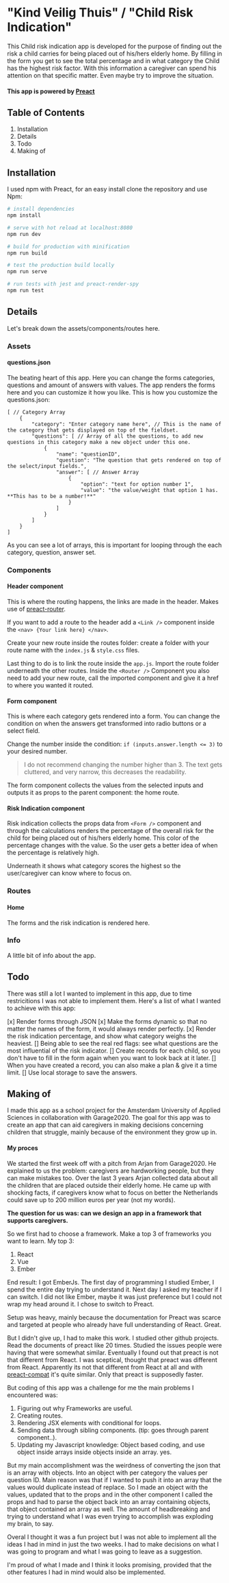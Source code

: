# "Kind Veilig Thuis" / "Child Risk Indication"

This Child risk indication app is developed for the purpose of finding out the risk a child carries for being placed out of his/hers elderly home. By filling in the form you get to see the total percentage and in what category the Child has the highest risk factor. With this information a caregiver can spend his attention on that specific matter. Even maybe try to improve the situation.

#### This app is powered by [Preact](https://github.com/developit/preact)

## Table of Contents
1. Installation
2. Details
3. Todo
4. Making of

## Installation
I used npm with Preact, for an easy install clone the repository and use Npm:

``` bash
# install dependencies
npm install

# serve with hot reload at localhost:8080
npm run dev

# build for production with minification
npm run build

# test the production build locally
npm run serve

# run tests with jest and preact-render-spy 
npm run test
```

## Details
Let's break down the assets/components/routes here.

### Assets

#### questions.json
The beating heart of this app. Here you can change the forms categories, questions and amount of answers with values. The app renders the forms here and you can customize it how you like. This is how you customize the questions.json:

```
[ // Category Array
    {
        "category": "Enter category name here", // This is the name of the category that gets displayed on top of the fieldset.
        "questions": [ // Array of all the questions, to add new questions in this category make a new object under this one.
            {
                "name": "questionID",
                "question": "The question that gets rendered on top of the select/input fields.",
                "answer": [ // Answer Array
                    {
                        "option": "text for option number 1",
                        "value": "the value/weight that option 1 has. **This has to be a number!**"
                    }
                ]
            }
        ]
    }
]
```

As you can see a lot of arrays, this is important for looping through the each category, question, answer set.

### Components

#### Header component
This is where the routing happens, the links are made in the header. Makes use of [preact-router](https://github.com/developit/preact-router). 

If you want to add a route to the header add a `<Link />` component inside the 
`<nav> {Your link here} </nav>`.

Create your new route inside the routes folder: create a folder with your route name with the `index.js` & `style.css` files.

Last thing to do is to link the route inside the `app.js`. 
Import the route folder underneath the other routes.
Inside the `<Router />` Component you also need to add your new route, call the imported component and give it a href to where you wanted it routed.


#### Form component
This is where each category gets rendered into a form. You can change the condition on when the answers get transformed into radio buttons or a select field. 

Change the number inside the condition: `if (inputs.answer.length <= 3)` to your desired number. 

> I do not recommend changing the number higher than 3. The text gets cluttered, and very narrow, this decreases the readability. 

The form component collects the values from the selected inputs and outputs it as props to the parent component: the home route.

#### Risk Indication component
Risk indication collects the props data from `<Form />` component and through the calculations renders the percentage of the overall risk for the child for being placed out of his/hers elderly home.
This color of the percentage changes with the value. So the user gets a better idea of when the percentage is relatively high.

Underneath it shows what category scores the highest so the user/caregiver can know where to focus on.

### Routes

#### Home
The forms and the risk indication is rendered here.

### Info
A little bit of info about the app.

## Todo
There was still a lot I wanted to implement in this app, due to time restricitions I was not able to implement them. Here's a list of what I wanted to achieve with this app:

[x] Render forms through JSON
[x] Make the forms dynamic so that no matter the names of the form, it would always render perfectly.
[x] Render the risk indication percentage, and show what category weighs the heaviest.
[] Being able to see the real red flags: see what questions are the most influential of the risk indicator.
[] Create records for each child, so you don't have to fill in the form again when you want to look back at it later.
[] When you have created a record, you can also make a plan & give it a time limit.
[] Use local storage to save the answers.

## Making of
I made this app as a school project for the Amsterdam University of Applied Sciences in collaboration with Garage2020. The goal for this app was to create an app that can aid caregivers in making decisions concerning children that struggle, mainly because of the environment they grow up in.

#### My proces

We started the first week off with a pitch from Arjan from Garage2020. He explained to us the problem: caregivers are hardworking people, but they can make mistakes too. Over the last 3 years Arjan collected data about all the children that are placed outside their elderly home. He came up with shocking facts, if caregivers know what to focus on better the Netherlands could save up to 200 million euros per year (not my words). 

**The question for us was: can we design an app in a framework that supports caregivers.**

So we first had to choose a framework. Make a top 3 of frameworks you want to learn. My top 3:

1. React
2. Vue
3. Ember

End result: I got EmberJs.
The first day of programming I studied Ember, I spend the entire day trying to understand it. Next day I asked my teacher if I can switch. I did not like Ember, maybe it was just preference but I could not wrap my head around it. I chose to switch to Preact. 

Setup was heavy, mainly because the documentation for Preact was scarce and targeted at people who already have full understanding of React. Great. 

But I didn't give up, I had to make this work. I studied other github projects. Read the documents of preact like 20 times. Studied the issues people were having that were somewhat similar. Eventually I found out that preact is not that different from React. I was sceptical, thought that preact was different from React. Apparently its not that different from React at all and with [preact-compat](https://github.com/developit/preact-compat) it's quite similar. Only that preact is supposedly faster.

But coding of this app was a challenge for me the main problems I encountered was: 

1. Figuring out why Frameworks are useful.
2. Creating routes.
3. Rendering JSX elements with conditional for loops.
4. Sending data through sibling components. (tip: goes through parent component..).
5. Updating my Javascript knowledge: Object based coding, and use object inside arrays inside objects inside an array. yes.

But my main accomplishment was the weirdness of converting the json that is an array with objects. Into an object with per category the values per question ID. Main reason was that if I wanted to push it into an array that the values would duplicate instead of replace. So I made an object with the values, updated that to the props and in the other component I called the props and had to parse the object back into an array containing objects, that object contained an array as well. The amount of headbreaking and trying to understand what I was even trying to accomplish was exploding my brain, to say.

Overal I thought it was a fun project but I was not able to implement all the ideas I had in mind in just the two weeks. I had to make decisions on what I was going to program and what I was going to leave as a suggestion.

I'm proud of what I made and I think it looks promising, provided that the other features I had in mind would also be implemented.